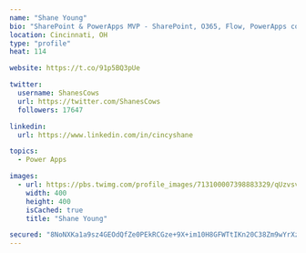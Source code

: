 ```yaml
---
name: "Shane Young"
bio: "SharePoint & PowerApps MVP - SharePoint, O365, Flow, PowerApps consulting? @PowerApps911 | Pure Snark? You found it."
location: Cincinnati, OH
type: "profile"
heat: 114

website: https://t.co/91p5BQ3pUe

twitter:
  username: ShanesCows
  url: https://twitter.com/ShanesCows
  followers: 17647

linkedin:
  url: https://www.linkedin.com/in/cincyshane

topics:
  - Power Apps

images:
  - url: https://pbs.twimg.com/profile_images/713100007398883329/qUzvsvQ3_400x400.jpg
    width: 400
    height: 400
    isCached: true
    title: "Shane Young"

secured: "8NoNXKa1a9sz4GEOdQfZe0PEkRCGze+9X+im10H8GFWTtIKn20C38Zm9wYrXzGFXaVwix23frJPF2knw7pU79Tj20TiUzkNKLbWt/j9CnNxCLkr/1sGHc3HjDTlt6d5PKntN1AFOr3VpwJXsolOmnXmOQFVMqEEiycK45jrysK/PD70g/czluphomlJsiPSexAgFZlXrDqUNqfIFmTj3VU4TGng9TuSPWe3adQ2AiGPOCS/zmz0XE7G2FIHyv0NydbXWGpX5p72HZzBRY4ySvoYVe+9brfmZ9tOdehq0Co4qCFePgTFCFKAliIxlSxMGRK5mmL9bWsCYG+CSAAMvHa4TfAvx4cSBAXPLX2vdnRetKS9BFYNqgNgX7SiUZ3GRBuEt/S9pYMKEC3J4e0VSWORIDx+Ez28/l6pK7IG23Dw=;seUMJ4Mp1xybNhtzOwNK6Q=="
---
```


